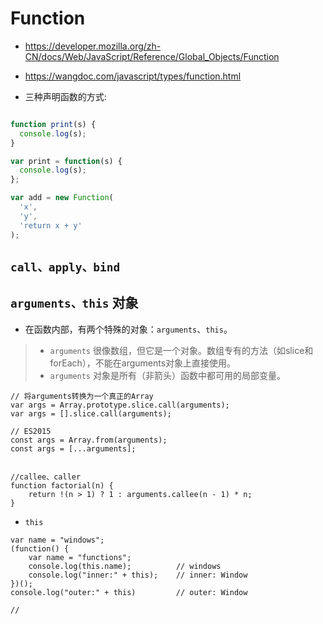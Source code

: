 # Function

- https://developer.mozilla.org/zh-CN/docs/Web/JavaScript/Reference/Global_Objects/Function
- https://wangdoc.com/javascript/types/function.html

- 三种声明函数的方式:

```JavaScript

function print(s) {
  console.log(s);
}

var print = function(s) {
  console.log(s);
};

var add = new Function(
  'x',
  'y',
  'return x + y'
);
```

## `call、apply、bind`



## `arguments、this` 对象

- 在函数内部，有两个特殊的对象：`arguments`、`this`。

> - `arguments` 很像数组，但它是一个对象。数组专有的方法（如slice和forEach），不能在arguments对象上直接使用。
> - `arguments` 对象是所有（非箭头）函数中都可用的局部变量。

```JS
// 将arguments转换为一个真正的Array
var args = Array.prototype.slice.call(arguments);
var args = [].slice.call(arguments);

// ES2015
const args = Array.from(arguments);
const args = [...arguments];


//callee、caller
function factorial(n) {
    return !(n > 1) ? 1 : arguments.callee(n - 1) * n;
}
```

- `this`

```JS
var name = "windows";
(function() {
    var name = "functions";
    console.log(this.name);          // windows
    console.log("inner:" + this);    // inner: Window
})();
console.log("outer:" + this)         // outer: Window

//

```
